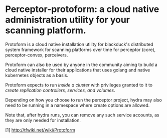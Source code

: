 # Perceptor-protoform: a cloud native administration utility for your scanning platform.

Protoform is a cloud native installation utility for blackduck's distributed system framework for scanning platforms over time
for perceptor (core), perceptor-convex, perceivers.

Protoform can also be used by anyone in the community aiming to build a cloud
native installer for their applications that uses golang and native kubernetes
objects as a basis.

Protoform expects to run *inside a cluster* with privileges granted to it to 
*create replication controllers, services, and volumes*.

Depending on how you choose to run the perceptor project, hydra may also 
need to be running in a namespace where create options are allowed.

Note that, after hydra runs, you can remove any such service accounts, as they
are only needed for installation.

[1] http://tfwiki.net/wiki/Protoform
